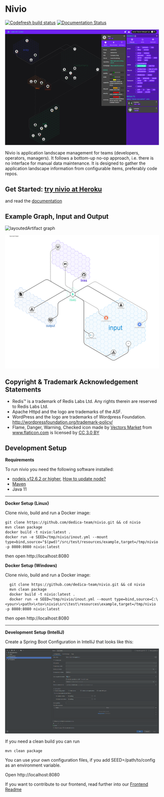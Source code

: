 # Nivio

[![Codefresh build status]( https://g.codefresh.io/api/badges/pipeline/bonndan_marketplace/bonndan%2Fnivio%2Fnivio?branch=master&key=eyJhbGciOiJIUzI1NiJ9.NWJlYTgxZWRhNzdkMDhhODRjODYxZmU2.88EHYpdcpUKruW-DV6OcNQJxl90u4b7dlUCsHlYSlww&type=cf-1)]( https://g.codefresh.io/pipelines/nivio/builds?repoOwner=bonndan&repoName=nivio&serviceName=bonndan%2Fnivio&filter=trigger:build~Build;branch:master;pipeline:5bea8282f75e1713cc9ed5ad~nivio)
[![Documentation Status](https://readthedocs.org/projects/nivio/badge/?version=master)](https://nivio.readthedocs.io/en/master/?badge=master)


 ![layoutedArtifact graph](https://raw.githubusercontent.com/dedica-team/nivio/develop/docs/gui.png)
 
Nivio is application landscape management for teams (developers, operators, managers). It follows a bottom-up no-op 
approach, i.e. there is no interface for manual data maintenance. It is designed to gather the application landscape
 information from configurable items, preferably code repos.

## Get Started: [try nivio at Heroku](https://nivio-demo.herokuapp.com/)

 and read the [documentation](https://nivio.readthedocs.io/en/latest) 
 

## Example Graph, Input and Output

 ![layoutedArtifact graph](https://raw.githubusercontent.com/dedica-team/nivio/develop/docs/graph.png)

![input output_graph](https://raw.githubusercontent.com/dedica-team/nivio/develop/docs/inout.png)


## Copyright & Trademark Acknowledgement Statements

* Redis™ is a trademark of Redis Labs Ltd. Any rights therein are reserved to Redis Labs Ltd.
* Apache Httpd and the logo are trademarks of the ASF.
* WordPress and the logo are trademarks of Wordpress Foundation. http://wordpressfoundation.org/trademark-policy/
* Flame, Danger, Warning, Checked icon made by <a href="https://www.flaticon.com/authors/vectors-market" title="Vectors Market">Vectors Market</a> from <a href="https://www.flaticon.com/" 			    title="Flaticon">www.flaticon.com</a> is licensed by <a href="http://creativecommons.org/licenses/by/3.0/" 			    title="Creative Commons BY 3.0" target="_blank">CC 3.0 BY</a>

## Development Setup

**Requirements**

To run nivio you need the following software installed:
- [nodejs v12.6.2 or higher](https://nodejs.org/en/), [How to update node?](https://www.hostingadvice.com/how-to/update-node-js-latest-version/)
- [Maven](https://maven.apache.org/install.html)
- Java 11

---

**Docker Setup (Linux)**

Clone nivio, build and run a Docker image:

    git clone https://github.com/dedica-team/nivio.git && cd nivio
    mvn clean package
    docker build -t nivio:latest .
    docker run -e SEED=/tmp/nivio/inout.yml --mount type=bind,source="$(pwd)"/src/test/resources/example,target=/tmp/nivio -p 8080:8080 nivio:latest
    
  then open http://localhost:8080
  
**Docker Setup (Windows)**
 
  Clone nivio, build and run a Docker image:
  
      git clone https://github.com/dedica-team/nivio.git && cd nivio
      mvn clean package
      docker build -t nivio:latest .
      docker run -e SEED=/tmp/nivio/inout.yml --mount type=bind,source=C:\<your>\<path>\<to>\nivio\src\test\resources\example,target=/tmp/nivio -p 8080:8080 nivio:latest
      
   then open http://localhost:8080
   
   ---
 
**Development Setup (IntelliJ)**
 
 Create a Spring Boot Configuration in IntelliJ that looks like this:
 
  ![Spring Boot Config](https://raw.githubusercontent.com/dedica-team/nivio/develop/docs/SpringConfig.png)
  
  If you need a clean build you can run 
  
    mvn clean package
  
  You can use your own configuration files, if you add SEED=/path/to/config as an environment variable.
  
  Open http://localhost:8080
  
  If you want to contribute to our frontend, read further into our [Frontend Readme](https://github.com/dedica-team/nivio/tree/develop/src/main/app)